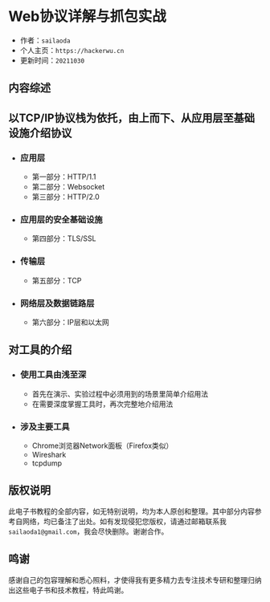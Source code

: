 # Web协议详解与抓包实战

* 作者：`sailaoda`
* 个人主页：`https://hackerwu.cn`
* 更新时间：`20211030`

## 内容综述

## 以TCP/IP协议栈为依托，由上而下、从应用层至基础设施介绍协议

- ### 应用层

  - 第一部分：HTTP/1.1
  - 第二部分：Websocket
  - 第三部分：HTTP/2.0

- ### 应用层的安全基础设施

  - 第四部分：TLS/SSL

- ### 传输层

  - 第五部分：TCP

- ### 网络层及数据链路层

  - 第六部分：IP层和以太网



## 对工具的介绍

- ### 使用工具由浅至深

  - 首先在演示、实验过程中必须用到的场景里简单介绍用法
  - 在需要深度掌握工具时，再次完整地介绍用法

- ### 涉及主要工具

  - Chrome浏览器Network面板（Firefox类似）
  - Wireshark
  - tcpdump





## 版权说明

此电子书教程的全部内容，如无特别说明，均为本人原创和整理。其中部分内容参考自网络，均已备注了出处。如有发现侵犯您版权，请通过邮箱联系我 `sailaoda1@gmail.com`，我会尽快删除。谢谢合作。

## 鸣谢

感谢自己的包容理解和悉心照料，才使得我有更多精力去专注技术专研和整理归纳出这些电子书和技术教程，特此鸣谢。

